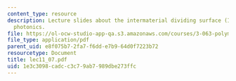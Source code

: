 ```yaml
---
content_type: resource
description: Lecture slides about the intermaterial dividing surface (IMDS) and polymer-based
  photonics.
file: https://ol-ocw-studio-app-qa.s3.amazonaws.com/courses/3-063-polymer-physics-spring-2007/1e3c3098cadcc3c79ab7989dbe273ffc_lec11_07.pdf
file_type: application/pdf
parent_uid: e8f075b7-2fa7-f6dd-e7b9-64d0f7223b72
resourcetype: Document
title: lec11_07.pdf
uid: 1e3c3098-cadc-c3c7-9ab7-989dbe273ffc
---
```


